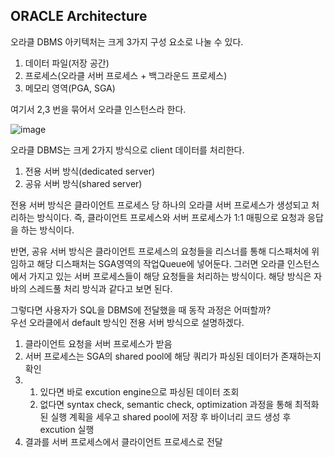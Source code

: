 ORACLE Architecture
---------------

오라클 DBMS 아키텍처는 크게 3가지 구성 요소로 나눌 수 있다.
1. 데이터 파일(저장 공간)
2. 프로세스(오라클 서버 프로세스 + 백그라운드 프로세스)
3. 메모리 영역(PGA, SGA)

여기서 2,3 번을 묶어서 오라클 인스턴스라 한다.

![image](https://user-images.githubusercontent.com/89891704/198865595-cedc401e-c2b6-4019-a6eb-82edcf6799e5.png)

오라클 DBMS는 크게 2가지 방식으로 client 데이터를 처리한다.
1. 전용 서버 방식(dedicated server)
2. 공유 서버 방식(shared server)

전용 서버 방식은 클라이언트 프로세스 당 하나의 오라클 서버 프로세스가 생성되고 처리하는 방식이다. 즉, 클라이언트 프로세스와 서버 프로세스가 1:1 매핑으로 요청과 응답을 하는 방식이다.

반면, 공유 서버 방식은 클라이언트 프로세스의 요청들을 리스너를 통해 디스패처에 위임하고 해당 디스패처는 SGA영역의 작업Queue에 넣어둔다. 
그러면 오라클 인스턴스에서 가지고 있는 서버 프로세스들이 해당 요청들을 처리하는 방식이다. 해당 방식은 자바의 스레드풀 처리 방식과 같다고 보면 된다.   

그렇다면 사용자가 SQL을 DBMS에 전달했을 때 동작 과정은 어떠할까?   
우선 오라클에서 default 방식인 전용 서버 방식으로 설명하겠다.   

1. 클라이언트 요청을 서버 프로세스가 받음
2. 서버 프로세스는 SGA의 shared pool에 해당 쿼리가 파싱된 데이터가 존재하는지 확인
3. 1. 있다면 바로 excution engine으로 파싱된 데이터 조회
   2. 없다면 syntax check, semantic check, optimization 과정을 통해 최적화된 실행 계획을 세우고 shared pool에 저장 후 바이너리 코드 생성 후 excution 실행
4. 결과를 서버 프로세스에서 클라이언트 프로세스로 전달
